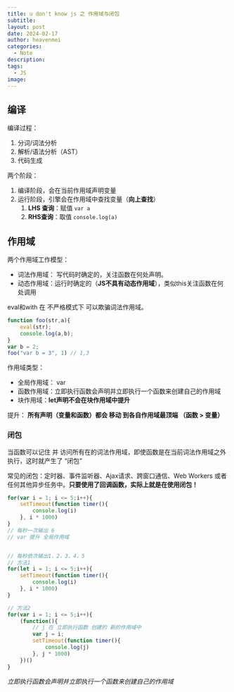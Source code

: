 ```yaml
---
title: u don't know js 之 作用域与闭包
subtitle: 
layout: post
date: 2024-02-17
author: heavenmei
categories:
  - Note
description: 
tags:
  - JS
image:
---
```

## 编译

编译过程：
1. 分词/词法分析
2. 解析/语法分析（AST）
3. 代码生成


两个阶段：
1. 编译阶段，会在当前作用域声明变量
2. 运行阶段，引擎会在作用域中查找变量（**向上查找**）
	1. **LHS 查询**：赋值 `var a`
	2. **RHS查询**：取值 `console.log(a)`

## 作用域

两个作用域工作模型：
- 词法作用域： 写代码时确定的，关注函数在何处声明。
- 动态作用域：运行时确定的（**JS不具有动态作用域**），类似this关注函数在何处调用


eval和with 在 不严格模式下 可以欺骗词法作用域。
```js
function foo(str,a){
	eval(str);
	console.log(a,b);
}
var b = 2;
foo("var b = 3", 1) // 1,3
```



作用域类型：
- 全局作用域： var
- 函数作用域：立即执行函数会声明并立即执行一个函数来创建自己的作用域
- 块作用域：**let声明不会在块作用域中提升**


提升： **所有声明（变量和函数）都会 移动 到各自作用域最顶端 （函数 > 变量）**


### 闭包

当函数可以记住 并 访问所有在的词法作用域，即使函数是在当前词法作用域之外执行，这时就产生了 “闭包”

常见的闭包：定时器、事件监听器、Ajax请求、跨窗口通信、Web Workers 或者任何其他异步任务中。**只要使用了回调函数，实际上就是在使用闭包！**


```js
for(var i = 1; i <= 5;i++){
	setTimeout(function timer(){
		console.log(i)
	}, i * 1000)
}
// 每秒一次输出 6
// var 提升 全局作用域


// 每秒依次输出1，2，3，4，5
// 方法1
for(let i = 1; i <= 5;i++){
	setTimeout(function timer(){
		console.log(i)
	}, i * 1000)
}

// 方法2
for(var i = 1; i <= 5;i++){
	(function(){
		// j 在 立即执行函数 创建的 新的作用域中
		var j = i;
		setTimeout(function timer(){
			console.log(j)
		}, j * 1000)
	})()
}


```


*立即执行函数会声明并立即执行一个函数来创建自己的作用域*